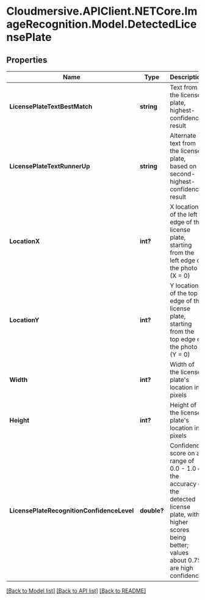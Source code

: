 # Cloudmersive.APIClient.NETCore.ImageRecognition.Model.DetectedLicensePlate
## Properties

Name | Type | Description | Notes
------------ | ------------- | ------------- | -------------
**LicensePlateTextBestMatch** | **string** | Text from the license plate, highest-confidence result | [optional] 
**LicensePlateTextRunnerUp** | **string** | Alternate text from the license plate, based on second-highest-confidence result | [optional] 
**LocationX** | **int?** | X location of the left edge of the license plate, starting from the left edge of the photo (X &#x3D; 0) | [optional] 
**LocationY** | **int?** | Y location of the top edge of the license plate, starting from the top edge of the photo (Y &#x3D; 0) | [optional] 
**Width** | **int?** | Width of the license plate&#39;s location in pixels | [optional] 
**Height** | **int?** | Height of the license plate&#39;s location in pixels | [optional] 
**LicensePlateRecognitionConfidenceLevel** | **double?** | Confidence score on a range of 0.0 - 1.0 of the accuracy of the detected license plate, with higher scores being better; values about 0.75 are high confidence | [optional] 

[[Back to Model list]](../README.md#documentation-for-models) [[Back to API list]](../README.md#documentation-for-api-endpoints) [[Back to README]](../README.md)

